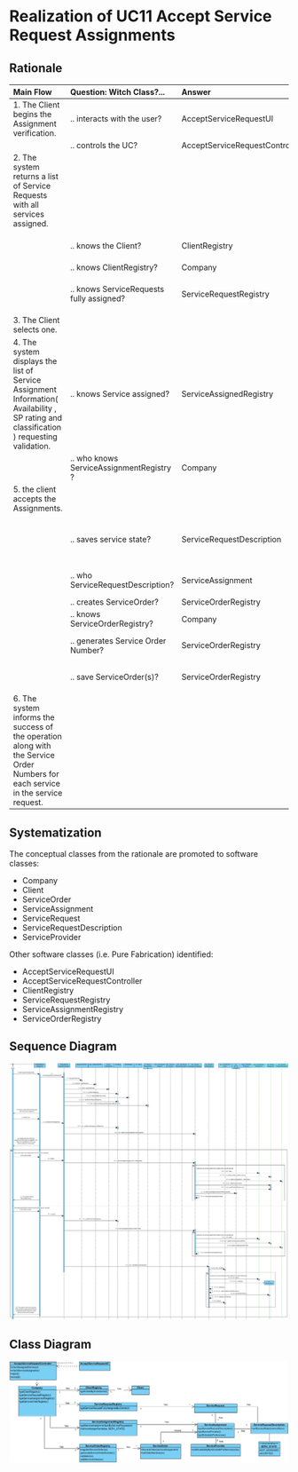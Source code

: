 # Realization of UC11 Accept Service Request Assignments

## Rationale

| Main Flow                                                                                        | Question: Witch Class?...                                      | Answer                                       | Justification                                                                                                         |
|:-------------------------------------------------------------------------------------------------------|:------------------------------------------------------------|:-----------------------------------------------|:---------------------------------------------------------------------------------------------------------------------|
|1. The Client begins the Assignment verification. | .. interacts with the user? | AcceptServiceRequestUI | Pure Fabrication |
|| .. controls the UC? | AcceptServiceRequestController | Controller |
|2. The system returns a list of Service Requests with all services assigned.||||
|| .. knows the Client? | ClientRegistry | IE : ClientRegistry has all the information about clients |
|| .. knows ClientRegistry? | Company | LC + HC |
|| .. knows ServiceRequests fully assigned? | ServiceRequestRegistry | IE : ServiceRequestRegistry has information about all the Service Requests |
|3. The Client selects one.||||
|4. The system displays the list of Service Assignment Information( Availability , SP rating and classification ) requesting validation.| .. knows Service assigned? | ServiceAssignedRegistry | IE : ServiceAssignedRegistry has all the information about Service Assignments.|
|| .. who knows ServiceAssignmentRegistry ? | Company | LC + HC |
|5. the client accepts the Assignments.||||
|| .. saves service state? | ServiceRequestDescription | IE : The ServiceRequestDescription has information about the state of the request (not assigned, completed, ...) |
|| .. who ServiceRequestDescription? | ServiceAssignment | IE : ServiceAssignment has 1 ServiceRequestDescription |
|| .. creates ServiceOrder? | ServiceOrderRegistry | Creator |
|| .. knows ServiceOrderRegistry? | Company | LC + HC |
|| .. generates Service Order Number? | ServiceOrderRegistry | IE : ServiceOrderRegistry has all the information about Service Orders |
|| .. save ServiceOrder(s)?| ServiceOrderRegistry | IE : ServiceOrderRegistry has information about all the ServiceOrders |
|6. The system informs the success of the operation along with the Service Order Numbers for each service in the service request.||||

## Systematization ##

The conceptual classes from the rationale are promoted to software classes:

 * Company
 * Client
 * ServiceOrder
 * ServiceAssignment
 * ServiceRequest
 * ServiceRequestDescription
 * ServiceProvider

Other software classes (i.e. Pure Fabrication) identified:

 * AcceptServiceRequestUI  
 * AcceptServiceRequestController
 * ClientRegistry
 * ServiceRequestRegistry
 * ServiceAssignmentRegistry
 * ServiceOrderRegistry

##    Sequence Diagram

![SD_UC11.jpg](SD_UC11.jpg)

##    Class Diagram

![CD_UC11.jpg](CD_UC11.jpg)
